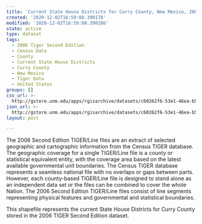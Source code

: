 ```yaml
---
title: 'Current State House Districts for Curry County, New Mexico, 2006se TIGER'
created: '2020-12-02T16:59:08.390178'
modified: '2020-12-02T16:59:08.390186'
state: active
type: dataset
tags:
  - 2006 Tiger Second Edition
  - Census Data
  - County
  - Current State House Districts
  - Curry County
  - New Mexico
  - Tiger Data
  - United States
groups: []
csv_url: >-
  http://gstore.unm.edu/apps/rgisarchive/datasets/c60262f6-53e1-46ea-b53c-f6ac372f387a/tgr2006se_curr_sldlcu.derived.csv
json_url: >-
  http://gstore.unm.edu/apps/rgisarchive/datasets/c60262f6-53e1-46ea-b53c-f6ac372f387a/tgr2006se_curr_sldlcu.derived.json
layout: post

---
```

The 2006 Second Edition TIGER/Line files are an extract of selected geographic and cartographic information from the Census TIGER database.  The geographic coverage for a single TIGER/Line file is a county or statistical equivalent entity, with the coverage area based on the latest available governmental unit boundaries. The Census TIGER database represents a seamless national file with no overlaps or gaps between parts.  However, each county-based TIGER/Line file is designed to stand alone as an independent data set or the files can be combined to cover the whole Nation.  The 2006 Second Edition  TIGER/Line files consist of line segments representing physical features and governmental and statistical boundaries.  

This shapefile represents the current State House Districts for Curry County stored in the 2006 TIGER Second Edition dataset.

